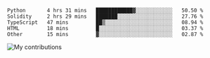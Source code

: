 <!--START_SECTION:waka-->

```text
Python       4 hrs 31 mins   ████████████▓░░░░░░░░░░░░   50.50 %
Solidity     2 hrs 29 mins   ███████░░░░░░░░░░░░░░░░░░   27.76 %
TypeScript   47 mins         ██▒░░░░░░░░░░░░░░░░░░░░░░   08.94 %
HTML         18 mins         █░░░░░░░░░░░░░░░░░░░░░░░░   03.37 %
Other        15 mins         ▓░░░░░░░░░░░░░░░░░░░░░░░░   02.87 %
```

<!--END_SECTION:waka-->
<img src="https://github-readme-streak-stats.herokuapp.com/?user=pahas&theme=white" alt="My contributions" />
